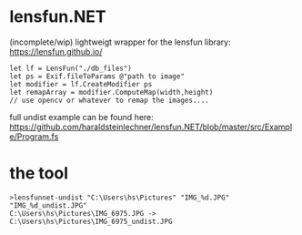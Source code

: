 # lensfun.NET

(incomplete/wip) lightweigt wrapper for the lensfun library: https://lensfun.github.io/

```
let lf = LensFun("./db_files")
let ps = Exif.fileToParams @"path to image"
let modifier = lf.CreateModifier ps
let remapArray = modifier.ComputeMap(width,height)
// use opencv or whatever to remap the images....
```

full undist example can be found here: https://github.com/haraldsteinlechner/lensfun.NET/blob/master/src/Example/Program.fs


# the tool

```dotnet tool install --global lensfunNet-undist 
>lensfunnet-undist "C:\Users\hs\Pictures" "IMG_%d.JPG" "IMG_%d_undist.JPG"
C:\Users\hs\Pictures\IMG_6975.JPG -> C:\Users\hs\Pictures\IMG_6975_undist.JPG
```
